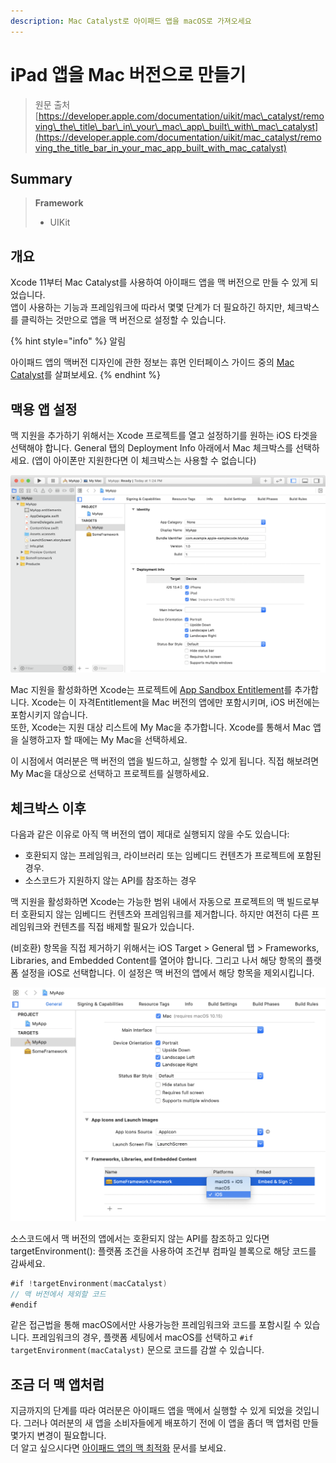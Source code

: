 ```yaml
---
description: Mac Catalyst로 아이패드 앱을 macOS로 가져오세요
---
```


# iPad 앱을 Mac 버전으로 만들기

> 원문 출처  
> [https://developer.apple.com/documentation/uikit/mac\_catalyst/removing\_the\_title\_bar\_in\_your\_mac\_app\_built\_with\_mac\_catalyst](https://developer.apple.com/documentation/uikit/mac_catalyst/removing_the_title_bar_in_your_mac_app_built_with_mac_catalyst)

## Summary

> **Framework**
>
> * UIKit

## 개요 <a id="overview"></a>

Xcode 11부터 Mac Catalyst를 사용하여 아이패드 앱을 맥 버전으로 만들 수 있게 되었습니다.  
앱이 사용하는 기능과 프레임워크에 따라서 몇몇 단계가 더 필요하긴 하지만, 체크박스를 클릭하는 것만으로 앱을 맥 버전으로 설정할 수 있습니다.

{% hint style="info" %}
알림

아이패드 앱의 맥버전 디자인에 관한 정보는 휴먼 인터페이스 가이드 중의 [Mac Catalyst](https://developer.apple.com/design/human-interface-guidelines/ios/overview/mac-catalyst/)를 살펴보세요.
{% endhint %}

## 맥용 앱 설정 <a id="configure-your-app-for-mac"></a>

맥 지원을 추가하기 위해서는 Xcode 프로젝트를 열고 설정하기를 원하는 iOS 타겟을 선택해야 합니다. General 탭의 Deployment Info 아래에서 Mac 체크박스를 선택하세요. \(앱이 아이폰만 지원한다면 이 체크박스는 사용할 수 없습니다\)

![](../../../.gitbook/assets/original-1581359479.png)

Mac 지원을 활성화하면 Xcode는 프로젝트에 [App Sandbox Entitlement](../../../etc/not-found.md)를 추가합니다. Xcode는 이 자격Entitlement을 Mac 버전의 앱에만 포함시키며, iOS 버전에는 포함시키지 않습니다.  
또한, Xcode는 지원 대상 리스트에 My Mac을 추가합니다. Xcode를 통해서 Mac 앱을 실행하고자 할 때에는 My Mac을 선택하세요.

이 시점에서 여러분은 맥 버전의 앱을 빌드하고, 실행할 수 있게 됩니다. 직접 해보려면 My Mac을 대상으로 선택하고 프로젝트를 실행하세요.

## 체크박스 이후 <a id="go-beyond-the-checkbox"></a>

다음과 같은 이유로 아직 맥 버전의 앱이 제대로 실행되지 않을 수도 있습니다:

* 호환되지 않는 프레임워크, 라이브러리 또는 임베디드 컨텐츠가 프로젝트에 포함된 경우.
* 소스코드가 지원하지 않는 API를 참조하는 경우

맥 지원을 활성화하면 Xcode는 가능한 범위 내에서 자동으로 프로젝트의 맥 빌드로부터 호환되지 않는 임베디드 컨텐츠와 프레임워크를 제거합니다. 하지만 여전히 다른 프레임워크와 컨텐츠를 직접 배제할 필요가 있습니다.

\(비호환\) 항목을 직접 제거하기 위해서는 iOS Target &gt; General 탭 &gt; Frameworks, Libraries, and Embedded Content를 열어야 합니다. 그리고 나서 해당 항목의 플랫폼 설정을 iOS로 선택합니다. 이 설정은 맥 버전의 앱에서 해당 항목을 제외시킵니다.

![](../../../.gitbook/assets/original-1581360505.png)

소스코드에서 맥 버전의 앱에서는 호환되지 않는 API를 참조하고 있다면 targetEnvironment\(\): 플랫폼 조건을 사용하여 조건부 컴파일 블록으로 해당 코드를 감싸세요.

```swift
#if !targetEnvironment(macCatalyst)
// 맥 버전에서 제외할 코드
#endif
```

같은 접근법을 통해 macOS에서만 사용가능한 프레임워크와 코드를 포함시킬 수 있습니다. 프레임워크의 경우, 플랫폼 세팅에서 macOS를 선택하고 `#if targetEnvironment(macCatalyst)` 문으로 코드를 감쌀 수 있습니다.

## 조금 더 맥 앱처럼 <a id="make-your-app-more-like-a-mac-app"></a>

지금까지의 단계를 따라 여러분은 아이패드 앱을 맥에서 실행할 수 있게 되었을 것입니다. 그러나 여러분의 새 앱을 소비자들에게 배포하기 전에 이 앱을 좀더 맥 앱처럼 만들 몇가지 변경이 필요합니다.  
더 알고 싶으시다면 [아이패드 앱의 맥 최적화](../../../etc/not-found.md) 문서를 보세요.

